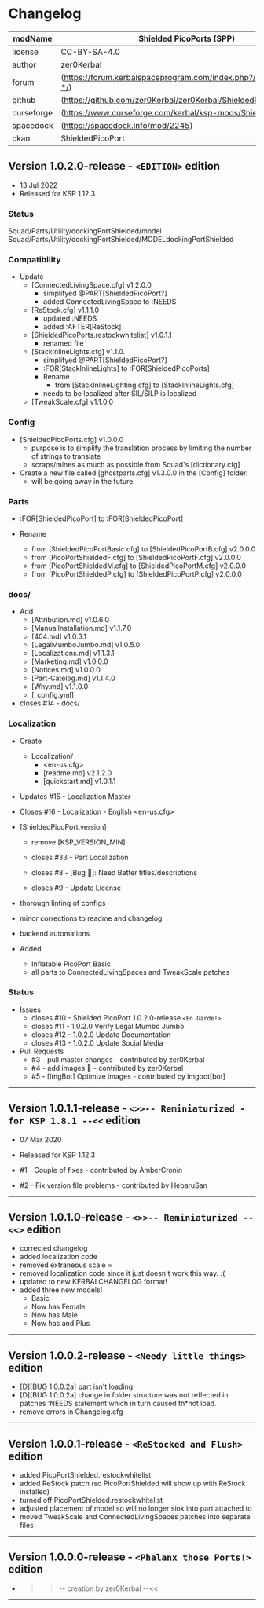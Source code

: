 ﻿# Changelog  
  
| modName    | Shielded PicoPorts (SPP)                                           |
| ---------- | ----------------------------------------------------------------- |
| license    | CC-BY-SA-4.0                                                      |
| author     | zer0Kerbal                                                        |
| forum      | (https://forum.kerbalspaceprogram.com/index.php?/topic/192187-*/) |
| github     | (https://github.com/zer0Kerbal/zer0Kerbal/ShieldedPicoPort)       |
| curseforge | (https://www.curseforge.com/kerbal/ksp-mods/ShieldedPicoPort)     |
| spacedock  | (https://spacedock.info/mod/2245)                                 |
| ckan       | ShieldedPicoPort                                                  |

## Version 1.0.2.0-release -  `<EDITION>` edition

* 13 Jul 2022
* Released for KSP 1.12.3

### Status

Squad/Parts/Utility/dockingPortShielded/model
 Squad/Parts/Utility/dockingPortShielded/MODELdockingPortShielded

### Compatibility

* Update
  * [ConnectedLivingSpace.cfg] v1.2.0.0
    * simplifyed @PART[ShieldedPicoPort?]
    * added ConnectedLivingSpace to :NEEDS
  * [ReStock.cfg] v1.1.1.0
    * updated :NEEDS
    * added :AFTER[ReStock]
  * [ShieldedPicoPorts.restockwhitelist] v1.0.1.1
    * renamed file
  * [StackInlineLights.cfg] v1.1.0.
    * simplifyed @PART[ShieldedPicoPort?]
    * :FOR[StackInlineLights] to :FOR[ShieldedPicoPorts]
    * Rename
      * from [StackInlineLighting.cfg] to [StackInlineLights.cfg]
    * needs to be localized after SIL/SILP is localized
  * [TweakScale.cfg] v1.1.0.0

### Config

* [ShieldedPicoPorts.cfg] v1.0.0.0
  * purpose is to simplify the translation process by limiting the number of strings to translate
  * scraps/mines as much as possible from Squad's [dictionary.cfg]
* Create a new file called [ghostparts.cfg] v1.3.0.0 in the [Config] folder.
  * will be going away in the future.

### Parts

* :FOR[ShieldedPicoPort] to :FOR[ShieldedPicoPort]

* Rename
  * from [ShieldedPicoPortBasic.cfg] to [ShieldedPicoPortB.cfg] v2.0.0.0
  * from [PicoPortShieldedF.cfg] to [ShieldedPicoPortF.cfg] v2.0.0.0
  * from [PicoPortShieldedM.cfg] to [ShieldedPicoPortM.cfg] v2.0.0.0
  * from [PicoPortShieldedP.cfg] to [ShieldedPicoPortP.cfg] v2.0.0.0

### docs/

* Add
  * [Attribution.md] v1.0.6.0
  * [ManualInstallation.md] v1.1.7.0
  * [404.md] v1.0.3.1
  * [LegalMumboJumbo.md] v1.0.5.0
  * [Localizations.md] v1.1.3.1
  * [Marketing.md] v1.0.0.0
  * [Notices.md] v1.0.0.0
  * [Part-Catelog.md] v1.1.4.0
  * [Why.md] v1.1.0.0
  * [_config.yml]
* closes #14 - docs/

### Localization

* Create
  * Localization/
    * <en-us.cfg>
    * [readme.md] v2.1.2.0
    * [quickstart.md] v1.0.1.1
* Updates #15 - Localization Master
* Closes #16 - Localization - English <en-us.cfg>

* [ShieldedPicoPort.version]
  * remove [KSP_VERSION_MIN]

  * closes #33 - Part Localization
  * closes #8 - [Bug 🐞]: Need Better titles/descriptions
  * closes #9 - Update License

* thorough linting of configs
* minor corrections to readme and changelog
* backend automations
* Added
  * Inflatable PicoPort Basic
  * all parts to ConnectedLivingSpaces and TweakScale patches

### Status

* Issues
  * closes #10 - Shielded PicoPort 1.0.2.0-release `<En Garde!>`
  * closes #11 - 1.0.2.0 Verify Legal Mumbo Jumbo
  * closes #12 - 1.0.2.0 Update Documentation
  * closes #13 - 1.0.2.0 Update Social Media
* Pull Requests
  * #3 - pull master changes - contributed by zer0Kerbal
  * #4 - add images :imp: - contributed by zer0Kerbal
  * #5 - [ImgBot] Optimize images - contributed by imgbot[bot]

---

## Version 1.0.1.1-release -  `<>>-- Reminiaturized - for KSP 1.8.1 --<<` edition

* 07 Mar 2020
* Released for KSP 1.12.3

* #1 - Couple of fixes - contributed by AmberCronin
* #2 - Fix version file problems - contributed by HebaruSan

---

## Version 1.0.1.0-release -  `<>>-- Reminiaturized --<<>` edition

* corrected changelog
* added localization code
* removed extraneous scale =
* removed localization code since it just doesn't work this way. :(
* updated to new KERBALCHANGELOG format!
* added three new models!
  * Basic
  * Now has Female
  * Now has Male
  * Now has and Plus

---

## Version 1.0.0.2-release -  `<Needy little things>` edition

* [D][BUG 1.0.0.2a] part isn't loading
* [D][BUG 1.0.0.2a] change in folder structure was not reflected in patches :NEEDS statement which in turn caused th*not load.
* remove errors in Changelog.cfg

---

## Version 1.0.0.1-release -  `<ReStocked and Flush>` edition

* added PicoPortShielded.restockwhitelist
* added ReStock patch (so PicoPortShielded will show up with ReStock installed)
* turned off PicoPortShielded.restockwhitelist
* adjusted placement of model so will no longer sink into part attached to
* moved TweakScale and ConnectedLivingSpaces patches into separate files

---

## Version 1.0.0.0-release -  `<Phalanx those Ports!>` edition

* >>-- creation by zer0Kerbal --<<

---

<!-- CC BY-NC-ND 3.0 Unported zer0Kerbal -->
